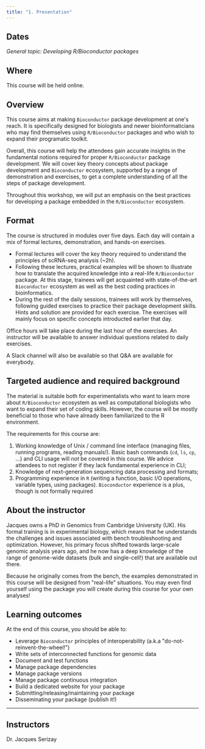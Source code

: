 ```yaml
---
title: "1. Presentation"
---
```


## Dates

_General topic: Developing R/Bioconductor packages_

## Where

This course will be held online.

## Overview

This course aims at making `Bioconductor` package development at one's reach. It is specifically designed for biologists and newer bioinformaticians who may find themselves using `R/Bioconductor` packages and who wish to expand their programatic toolkit. 

Overall, this course will help the attendees gain accurate insights in the fundamental notions required for proper `R/Bioconductor` package development. We will cover key theory concepts about package development and `Bioconductor` ecosystem, supported by a range of demonstration and exercises, to get a complete understanding of all the steps of package development. 

Throughout this workshop, we will put an emphasis on the best practices for developing a package embedded in the `R/Bioconductor` ecosystem. 

## Format

The course is structured in modules over five days. Each day will contain a mix of formal lectures, demonstration, and hands-on exercises. 

- Formal lectures will cover the key theory required to understand the principles of scRNA-seq analysis (~2h).
- Following these lectures, practical examples will be shown to illustrate how to translate the acquired knowledge into a real-life `R/Bioconductor` package. At this stage, trainees will get acquainted with state-of-the-art `Bioconductor` ecosystem as well as the best coding practices in bioinformatics. 
- During the rest of the daily sessions, trainees will work by themselves, following 
guided exercises to practice their package development skills. Hints and solution are provided for each exercise. The exercises will mainly focus on specific concepts introducted earlier that day. 

Office hours will take place during the last hour of the exercises. An instructor will be available to answer individual questions related to daily exercises. 

A Slack channel will also be available so that Q&A are available for everybody.

## Targeted audience and required background

The material is suitable both for experimentalists who want to learn more about `R/Bioconductor` ecosystem as well as computational biologists who want to expand their set of coding skills. However, the course will be mostly beneficial to those who have already been familiarized to the R environment.

The requirements for this course are: 

1. Working knowledge of Unix / command line interface (managing files, running programs, reading manuals!). Basic bash commands (`cd`, `ls`, `cp`, ...) and CLI usage will _not_ be covered in this course. We advice attendees to not register if they lack fundamental experience in CLI; 
2. Knowledge of next-generation sequencing data processing and formats; 
3. Programming experience in `R` (writing a function, basic I/O operations, variable types, using packages). `Bioconductor` experience is a plus, though is not formally required

## About the instructor 

Jacques owns a PhD in Genomics from Cambridge University (UK). His formal training is in experimental biology, which means that he understands the challenges and issues associated with bench troubleshooting and optimization. However, his primary focus shifted towards large-scale genomic analysis years ago, and he now has a deep knowledge of the range of genome-wide datasets (bulk and single-cell!) that are available out there. 

Because he originally comes from the bench, the examples demonstrated in this course will be designed from "real-life" situations. You may even find yourself using the package you will create during this course for your own analyses!

## Learning outcomes

At the end of this course, you should be able to:

- Leverage `Bioconductor` principles of interoperability (a.k.a "do-not-reinvent-the-wheel!")
- Write sets of interconnected functions for genomic data
- Document and test functions
- Manage package dependencies 
- Manage package versions
- Manage package continuous integration
- Build a dedicated website for your package
- Submitting/releasing/maintaining your package
- Disseminating your package (publish it!)

--- 

## Instructors

Dr. Jacques Serizay
